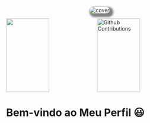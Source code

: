 <p align="center">
    <img
             alt="cover"
        loading="lazy"
        src="./assets/Copia_de_Cover_for_GitHub.gif" 
        style="border-radius: 15px; box-shadow: 5px 5px 5px 5px rgba(0,0,0,.5);" 
        title="PetersonGuilherme" 

</p>




</p>
<p>
  <img 
       width="48%" 
       min-width="420px" 
       height="200px" 
       align="left" 
       src="https://github-readme-stats.vercel.app/api?username=PetersonGuilherme767&show_icons=true&theme=tokyonight"
</p>


<p>
  <img 
        width="48%" 
        min-width="420px" 
        height="200px" 
        align="center" 
        alt="Github Contributions" src="https://github-readme-streak-stats.herokuapp.com/?user=PetersonGuilherme767&theme=tokyonight&hide_border=true" title="Github Contributions" />
</p>

# Bem-vindo ao Meu Perfil :smiley:
